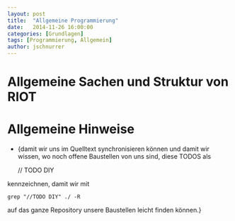 ```yaml
---
layout: post
title:  "Allgemeine Programmierung"
date:   2014-11-26 16:00:00
categories: [Grundlagen]
tags: [Programmierung, Allgemein]
author: jschnurrer
---
```


Allgemeine Sachen und Struktur von RIOT
====

# Allgemeine Hinweise


* {damit wir uns im Quelltext synchronisieren können und damit wir wissen, wo noch offene Baustellen von uns sind, diese TODOS als 

     // TODO DIY

kennzeichnen, damit wir mit

    grep "//TODO DIY" ./ -R

auf das ganze Repository unsere Baustellen leicht finden können.}
